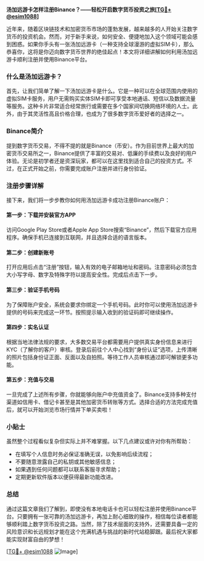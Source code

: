 **汤加远游卡怎样注册Binance？——轻松开启数字货币投资之旅[[TG💪+ @esim1088](https://t.me/s/esim1088)]**

近年来，随着区块链技术和加密货币市场的蓬勃发展，越来越多的人开始关注数字货币的投资机会。然而，对于新手来说，如何安全、便捷地加入这个领域可能会感到困惑。如果你手头有一张汤加远游卡（一种支持全球漫游的虚拟SIM卡），那么恭喜你，这将是你迈向数字货币世界的绝佳起点！本文将详细讲解如何利用汤加远游卡顺利注册并使用Binance平台。

### 什么是汤加远游卡？

首先，让我们简单了解一下汤加远游卡是什么。它是一种可以在全球范围内使用的虚拟SIM卡服务，用户无需购买实体SIM卡即可享受本地通话、短信以及数据流量等服务。这种卡片非常适合经常旅行或需要在多个国家间切换网络环境的人士。此外，由于其灵活性高且价格合理，也成为了很多数字货币爱好者的选择之一。

### Binance简介

提到数字货币交易，不得不提的就是Binance（币安）。作为目前世界上最大的加密货币交易所之一，Binance提供了丰富的交易对、低廉的手续费以及良好的用户体验。无论是初学者还是资深玩家，都可以在这里找到适合自己的投资方式。不过，在正式开始之前，你需要完成账户注册并进行身份验证。

### 注册步骤详解

接下来，我们将一步步教你如何用汤加远游卡成功注册Binance账户：

#### 第一步：下载并安装官方APP
访问Google Play Store或者Apple App Store搜索“Binance”，然后下载官方应用程序。确保手机已连接到互联网，并且选择合适的语言版本。

#### 第二步：创建新账号
打开应用后点击“注册”按钮，输入有效的电子邮箱地址和密码。注意密码必须包含大小写字母、数字及特殊字符以提高安全性。完成后点击下一步。

#### 第三步：验证手机号码
为了保障账户安全，系统会要求你绑定一个手机号码。此时你可以使用汤加远游卡提供的号码来完成这一环节。按照提示输入收到的验证码即可继续操作。

#### 第四步：实名认证
根据当地法律法规的要求，大多数交易平台都需要用户提供真实身份信息来进行KYC（了解你的客户）审核。登录后前往个人中心找到“身份认证”选项，上传清晰的照片包括身份证正面、反面以及自拍照。等待工作人员审核通过即可解锁更多功能。

#### 第五步：充值与交易
一旦完成了上述所有步骤，你就能够向账户中充值资金了。Binance支持多种支付渠道如信用卡、借记卡甚至是其他加密货币转账等方式。选择合适的方法完成充值后，就可以开始浏览市场行情并下单买卖啦！

### 小贴士

虽然整个过程看似复杂但实际上并不难掌握。以下几点建议或许对你有所帮助：
- 在填写个人信息时务必保证准确无误，以免影响后续流程；
- 不要随意泄露自己的私钥或其他敏感信息；
- 如果遇到任何问题都可以联系客服寻求帮助；
- 定期更新软件版本以便获得最新功能改进。

### 总结

通过这篇文章我们了解到，即使没有本地电话卡也可以轻松注册并使用Binance平台。只要拥有一张可靠的汤加远游卡，再加上耐心细致的操作，相信每位读者都能够顺利踏上数字货币投资之路。当然，除了技术层面的支持外，还需要具备一定的风险意识和长远规划才能在这个充满机遇与挑战的新时代站稳脚跟。最后祝大家都能实现财富自由的梦想！

[[TG💪+ @esim1088](https://t.me/s/esim1088) ![Image](https://i.postimg.cc/4NQfJmqS/Snipaste-2025-05-13-00-14-12.png)]